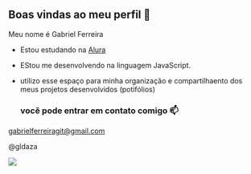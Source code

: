 ## Boas vindas ao meu perfil 💙

Meu nome é Gabriel Ferreira

- Estou estudando na [Alura](https://www.alura.cpm.br)
- EStou me desenvolvendo na linguagem JavaScript.
- utilizo esse espaço para minha organização e compartilhaento dos meus projetos desenvolvidos (potifólios)

  ### você pode entrar em contato comigo 📫

gabrielferreiragit@gmail.com

@gldaza

![](https://media1.tenor.com/m/aXVFqv8KInAAAAAC/anime-frieren.gif)
